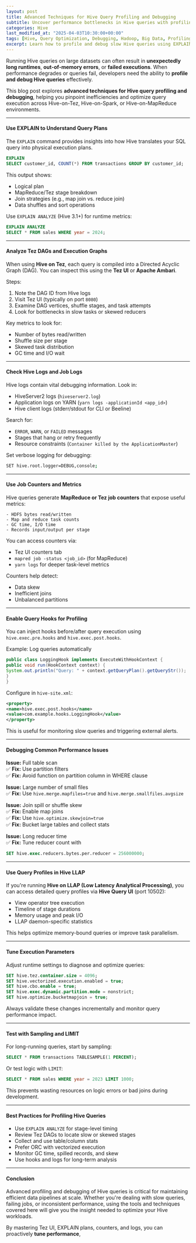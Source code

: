 ```yaml
---
layout: post
title: Advanced Techniques for Hive Query Profiling and Debugging
subtitle: Uncover performance bottlenecks in Hive queries with profiling, logging, and execution diagnostics
categories: Hive
last_modified_at: "2025-04-03T10:30:00+00:00"
tags: [Hive, Query Optimization, Debugging, Hadoop, Big Data, Profiling, EXPLAIN, Tez, MapReduce]
excerpt: Learn how to profile and debug slow Hive queries using EXPLAIN plans, Tez UI, counters, logs, and tuning strategies. Improve performance and resolve bottlenecks in large-scale Hive jobs.
---
```

Running Hive queries on large datasets can often result in **unexpectedly long runtimes**, **out-of-memory errors**, or **failed executions**. When performance degrades or queries fail, developers need the ability to **profile and debug Hive queries** effectively.

This blog post explores **advanced techniques for Hive query profiling and debugging**, helping you pinpoint inefficiencies and optimize query execution across Hive-on-Tez, Hive-on-Spark, or Hive-on-MapReduce environments.

---

#### Use EXPLAIN to Understand Query Plans

The `EXPLAIN` command provides insights into how Hive translates your SQL query into physical execution plans.

```sql
EXPLAIN
SELECT customer_id, COUNT(*) FROM transactions GROUP BY customer_id;
```

This output shows:
- Logical plan
- MapReduce/Tez stage breakdown
- Join strategies (e.g., map join vs. reduce join)
- Data shuffles and sort operations

Use `EXPLAIN ANALYZE` (Hive 3.1+) for runtime metrics:

```sql
EXPLAIN ANALYZE
SELECT * FROM sales WHERE year = 2024;
```

---

#### Analyze Tez DAGs and Execution Graphs

When using **Hive on Tez**, each query is compiled into a Directed Acyclic Graph (DAG). You can inspect this using the **Tez UI** or **Apache Ambari**.

Steps:
1. Note the DAG ID from Hive logs
2. Visit Tez UI (typically on port `8080`)
3. Examine DAG vertices, shuffle stages, and task attempts
4. Look for bottlenecks in slow tasks or skewed reducers

Key metrics to look for:
- Number of bytes read/written
- Shuffle size per stage
- Skewed task distribution
- GC time and I/O wait

---

#### Check Hive Logs and Job Logs

Hive logs contain vital debugging information. Look in:

- HiveServer2 logs (`hiveserver2.log`)
- Application logs on YARN (`yarn logs -applicationId <app_id>`)
- Hive client logs (stderr/stdout for CLI or Beeline)

Search for:
- `ERROR`, `WARN`, or `FAILED` messages
- Stages that hang or retry frequently
- Resource constraints (`Container killed by the ApplicationMaster`)

Set verbose logging for debugging:

```bash
SET hive.root.logger=DEBUG,console;
```

---

#### Use Job Counters and Metrics

Hive queries generate **MapReduce or Tez job counters** that expose useful metrics:

```
- HDFS bytes read/written
- Map and reduce task counts
- GC time, I/O time
- Records input/output per stage
  ```

You can access counters via:
- Tez UI counters tab
- `mapred job -status <job_id>` (for MapReduce)
- `yarn logs` for deeper task-level metrics

Counters help detect:
- Data skew
- Inefficient joins
- Unbalanced partitions

---

#### Enable Query Hooks for Profiling

You can inject hooks before/after query execution using `hive.exec.pre.hooks` and `hive.exec.post.hooks`.

Example: Log queries automatically

```java
public class LoggingHook implements ExecuteWithHookContext {
public void run(HookContext context) {
System.out.println("Query: " + context.getQueryPlan().getQueryStr());
}
}
```

Configure in `hive-site.xml`:

```xml
<property>
<name>hive.exec.post.hooks</name>
<value>com.example.hooks.LoggingHook</value>
</property>
```

This is useful for monitoring slow queries and triggering external alerts.

---

#### Debugging Common Performance Issues

**Issue:** Full table scan  
✅ **Fix:** Use partition filters  
✅ **Fix:** Avoid function on partition column in WHERE clause

**Issue:** Large number of small files  
✅ **Fix:** Use `hive.merge.mapfiles=true` and `hive.merge.smallfiles.avgsize`

**Issue:** Join spill or shuffle skew  
✅ **Fix:** Enable map joins  
✅ **Fix:** Use `hive.optimize.skewjoin=true`  
✅ **Fix:** Bucket large tables and collect stats

**Issue:** Long reducer time  
✅ **Fix:** Tune reducer count with  
```sql
SET hive.exec.reducers.bytes.per.reducer = 256000000;
```

---

#### Use Query Profiles in Hive LLAP

If you're running **Hive on LLAP (Low Latency Analytical Processing)**, you can access detailed query profiles via **Hive Query UI** (port 10502):

- View operator tree execution
- Timeline of stage durations
- Memory usage and peak I/O
- LLAP daemon-specific statistics

This helps optimize memory-bound queries or improve task parallelism.

---

#### Tune Execution Parameters

Adjust runtime settings to diagnose and optimize queries:

```sql
SET hive.tez.container.size = 4096;
SET hive.vectorized.execution.enabled = true;
SET hive.cbo.enable = true;
SET hive.exec.dynamic.partition.mode = nonstrict;
SET hive.optimize.bucketmapjoin = true;
```

Always validate these changes incrementally and monitor query performance impact.

---

#### Test with Sampling and LIMIT

For long-running queries, start by sampling:

```sql
SELECT * FROM transactions TABLESAMPLE(1 PERCENT);
```

Or test logic with `LIMIT`:

```sql
SELECT * FROM sales WHERE year = 2023 LIMIT 1000;
```

This prevents wasting resources on logic errors or bad joins during development.

---

#### Best Practices for Profiling Hive Queries

- Use `EXPLAIN ANALYZE` for stage-level timing
- Review Tez DAGs to locate slow or skewed stages
- Collect and use table/column stats
- Prefer ORC with vectorized execution
- Monitor GC time, spilled records, and skew
- Use hooks and logs for long-term analysis

---

#### Conclusion

Advanced profiling and debugging of Hive queries is critical for maintaining efficient data pipelines at scale. Whether you're dealing with slow queries, failing jobs, or inconsistent performance, using the tools and techniques covered here will give you the insight needed to optimize your Hive workloads.

By mastering Tez UI, EXPLAIN plans, counters, and logs, you can proactively **tune performance**,
